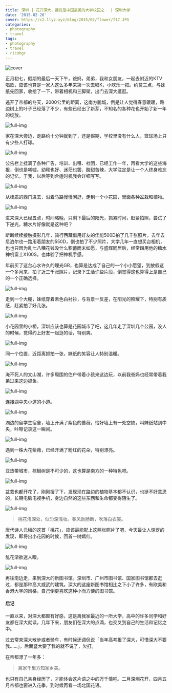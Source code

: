 ```yaml
---
title: 深圳 | 花开深大，据说是中国最美的大学校园之一 | 深圳大学
date: '2015-02-26'
cover: https://c2.llyz.xyz/blog/2015/02/flower/f17.JPG
categories:
- photography
- travel
tags:
- photography
- travel
- ricohgr
---
```


![cover](https://c2.llyz.xyz/blog/2015/02/flower/f17.JPG)

正月初七，假期的最后一天下午，爸妈，弟弟，我和女朋友，一起去附近的KTV唱歌，应该也算是一家人这么多年来第一次去唱K，小欢乐一把。约莫三点，与妹纸先回家，收拾了一下，带着相机和三脚架，出门去深大逛逛。

逃开了帝都的冬天，2000公里的距离，这南方鹏城，倒是让人觉得春意暖暖，路边树上的叶子已经落了不少，有些已经出了新芽，不知名的各种花也开始了新一年的绽放。

![full-img](https://c2.llyz.xyz/blog/2015/02/flower/f1.JPG)

家在深大旁边，走路约十分钟就到了，还是假期，学校里没有什么人，篮球场上只有少些人打球。

![full-img](https://c2.llyz.xyz/blog/2015/02/flower/f8.JPG)

公告栏上挂满了各种广告，培训、出租、社团，已经工作一年，再看大学的这些海报，倒也是唏嘘，幼稚也好、迷茫也罢、酸甜苦辣，大学注定是让一个人终身难忘的记忆，于我，以后等到合适时机我会详细写写。

![full-img](https://c2.llyz.xyz/blog/2015/02/flower/f2.JPG)

从桂庙的西门进去，沿着马路慢慢闲逛，走到一个小花园，里面各种盆栽和植物。

![full-img](https://c2.llyz.xyz/blog/2015/02/flower/f3.JPG)

进来深大已经五点，时间略晚，只剩下最后的阳光，抓紧时间，赶紧拍照，尝试了下逆光，糖水片好像就是这种吧？

断断续续接触摄影几年，骑行西藏借用好友的佳能500D拍了几千张照片，去年去尼泊尔也一路用着朋友的550D，倒也拍了不少照片，大学几年一直想买台相机，也也只因为乱七八糟花钱没什么积蓄而未如愿，与盛辉同居后，经常蹭用他的糖水神机富士X100S，也体验了把神机手感。

年前买了这台心水许久的理光GR，也算是达成了自己的一个小小愿望，到放假这一个多月来，拍了近三千张照片，记录下生活许些片段，倒觉得这也算得上是自己的一个正确选择。

![full-img](https://c2.llyz.xyz/blog/2015/02/flower/f4.JPG)

走到一个大棚，妹纸穿着素色白衬衫，与背景一反差，在阳光的照耀下，特别有质感，赶紧拍了好几张。

![full-img](https://c2.llyz.xyz/blog/2015/02/flower/f5.JPG)

小花园里的小桥，深圳应该也算是花园城市了吧，这几年走了深圳几个公园，没人的时候，觉得约上好友一起逛的话，特别爽。

![full-img](https://c2.llyz.xyz/blog/2015/02/flower/f12.JPG)

同一个位置，近距离抓拍一张，妹纸的笑容让人特别温暖。

![full-img](https://c2.llyz.xyz/blog/2015/02/flower/f16.JPG)

淹不死人的文山湖，许多周围的住户带着小孩来这边玩，以前我爸妈也经常带着我弟过来这边抓鱼。

![full-img](https://c2.llyz.xyz/blog/2015/02/flower/f6.JPG)

连接湖中央小道的小道。

![full-img](https://c2.llyz.xyz/blog/2015/02/flower/f7.JPG)

湖边的留学生宿舍，墙上开满了紫色的蔷薇，恰好墙上有一处空缺，叫妹纸站到中央，咔嚓记录这一瞬间。

![full-img](https://c2.llyz.xyz/blog/2015/02/flower/f9.JPG)

遇到一株大花紫薇，已经开满了粉红的花朵，特别漂亮。

![full-img](https://c2.llyz.xyz/blog/2015/02/flower/f10.JPG)

亚热带城市，棕榈树是不可少的，这也算是南方的一种特色吧。

![full-img](https://c2.llyz.xyz/blog/2015/02/flower/f11.JPG)

盆栽也都开花了，刚刚搜了下，发现现在路边的植物基本都不认识，也挺不好意思的，长期电脑电视手机，身边自然的这些东西和生命都变得陌生了。

![full-img](https://c2.llyz.xyz/blog/2015/02/flower/f14.JPG)

> 桃花浅深处，似匀深浅妆。春风助肠断，吹落白衣裳。

唐代诗人元稹的这首「桃花」，应该最能配上这两张照片了吧，今天最让人惊讶的发现，即将出小花园的时候，回首一树嫣红。

![full-img](https://c2.llyz.xyz/blog/2015/02/flower/f15.JPG)

乱花渐欲迷人眼。

![full-img](https://c2.llyz.xyz/blog/2015/02/flower/f18.JPG)

再往南边走，来到深大的新图书馆。深圳市、广州市图书馆、国家图书馆都去逛过，都是那种高大威武的建筑。深大的这座新图书馆相比之下小了许多，有欧美和香港大学的风格，自己倒更喜欢这种小而方便的图书馆。

#### 后记

一直以来，对深大都颇有好感，这是离我家最近的一所大学，高中的许多同学和好友都在深大就读，几年下来，朋友们在深大的点滴，也交叉到自己的生活和记忆之中。

过去常来深大散步或者骑车，有时候还调侃说「当年高考报了深大，可惜深大不要我……」，后面暨大要了我的就不说了，欠打。

在帝都漂了一年多：

> 离家千里方知家乡美。

也只有自己亲身经历了，才能体会这片语之中的万千情吧。二月深圳花开，四月五月帝都也要进入花季，到时候再看一场北国花语。
